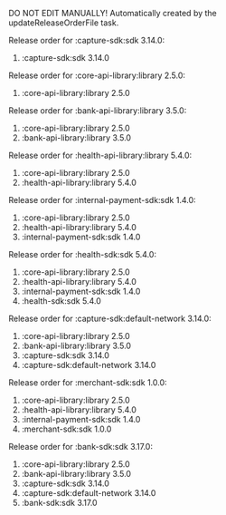 DO NOT EDIT MANUALLY!
Automatically created by the updateReleaseOrderFile task.

Release order for :capture-sdk:sdk 3.14.0:
 1. :capture-sdk:sdk 3.14.0

Release order for :core-api-library:library 2.5.0:
 1. :core-api-library:library 2.5.0

Release order for :bank-api-library:library 3.5.0:
 1. :core-api-library:library 2.5.0
 2. :bank-api-library:library 3.5.0

Release order for :health-api-library:library 5.4.0:
 1. :core-api-library:library 2.5.0
 2. :health-api-library:library 5.4.0

Release order for :internal-payment-sdk:sdk 1.4.0:
 1. :core-api-library:library 2.5.0
 2. :health-api-library:library 5.4.0
 3. :internal-payment-sdk:sdk 1.4.0

Release order for :health-sdk:sdk 5.4.0:
 1. :core-api-library:library 2.5.0
 2. :health-api-library:library 5.4.0
 3. :internal-payment-sdk:sdk 1.4.0
 4. :health-sdk:sdk 5.4.0

Release order for :capture-sdk:default-network 3.14.0:
 1. :core-api-library:library 2.5.0
 2. :bank-api-library:library 3.5.0
 3. :capture-sdk:sdk 3.14.0
 4. :capture-sdk:default-network 3.14.0

Release order for :merchant-sdk:sdk 1.0.0:
 1. :core-api-library:library 2.5.0
 2. :health-api-library:library 5.4.0
 3. :internal-payment-sdk:sdk 1.4.0
 4. :merchant-sdk:sdk 1.0.0

Release order for :bank-sdk:sdk 3.17.0:
 1. :core-api-library:library 2.5.0
 2. :bank-api-library:library 3.5.0
 3. :capture-sdk:sdk 3.14.0
 4. :capture-sdk:default-network 3.14.0
 5. :bank-sdk:sdk 3.17.0

